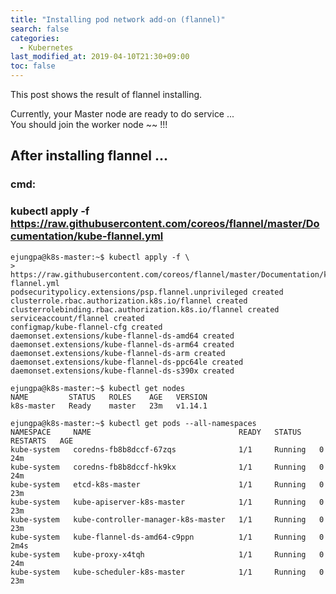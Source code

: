 ```yaml
---
title: "Installing pod network add-on (flannel)"
search: false
categories:
  - Kubernetes
last_modified_at: 2019-04-10T21:30+09:00
toc: false
---
```


This post shows the result of flannel installing.  

Currently, your Master node are ready to do service ...  
You should join the worker node ~~ !!!  

## After installing flannel ...
### cmd: 
### kubectl apply -f https://raw.githubusercontent.com/coreos/flannel/master/Documentation/kube-flannel.yml
```
ejungpa@k8s-master:~$ kubectl apply -f \
>    https://raw.githubusercontent.com/coreos/flannel/master/Documentation/kube-flannel.yml
podsecuritypolicy.extensions/psp.flannel.unprivileged created
clusterrole.rbac.authorization.k8s.io/flannel created
clusterrolebinding.rbac.authorization.k8s.io/flannel created
serviceaccount/flannel created
configmap/kube-flannel-cfg created
daemonset.extensions/kube-flannel-ds-amd64 created
daemonset.extensions/kube-flannel-ds-arm64 created
daemonset.extensions/kube-flannel-ds-arm created
daemonset.extensions/kube-flannel-ds-ppc64le created
daemonset.extensions/kube-flannel-ds-s390x created

ejungpa@k8s-master:~$ kubectl get nodes
NAME         STATUS   ROLES    AGE   VERSION
k8s-master   Ready    master   23m   v1.14.1

ejungpa@k8s-master:~$ kubectl get pods --all-namespaces
NAMESPACE     NAME                                 READY   STATUS    RESTARTS   AGE
kube-system   coredns-fb8b8dccf-67zqs              1/1     Running   0          24m
kube-system   coredns-fb8b8dccf-hk9kx              1/1     Running   0          24m
kube-system   etcd-k8s-master                      1/1     Running   0          23m
kube-system   kube-apiserver-k8s-master            1/1     Running   0          23m
kube-system   kube-controller-manager-k8s-master   1/1     Running   0          23m
kube-system   kube-flannel-ds-amd64-c9ppn          1/1     Running   0          2m4s
kube-system   kube-proxy-x4tqh                     1/1     Running   0          24m
kube-system   kube-scheduler-k8s-master            1/1     Running   0          23m
```
